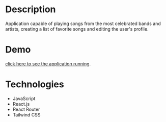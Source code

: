 # Description
Application capable of playing songs from the most celebrated bands and artists, creating a list of favorite songs and editing the user's profile.
# Demo
[click here to see the application running](https://heitornobrega.github.io/trybetunes/# "TrybeTunes").
# Technologies
* JavaScript
* React.js
* React Router
* Tailwind CSS
